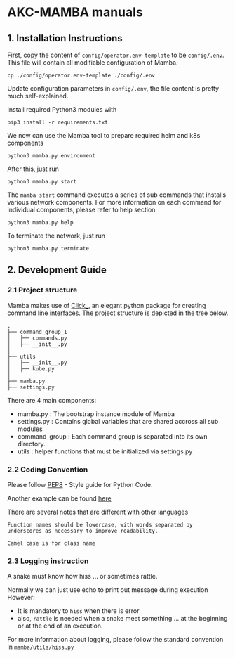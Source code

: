 # AKC-MAMBA manuals

## 1. Installation Instructions

First, copy the content of `config/operator.env-template` to be `config/.env`. This file will contain all modifiable configuration of Mamba.

```
cp ./config/operator.env-template ./config/.env
```

Update configuration parameters in `config/.env`, the file content is pretty much self-explained.

Install required Python3 modules with

```
pip3 install -r requirements.txt
```

We now can use the Mamba tool to prepare required helm and k8s components

```
python3 mamba.py environment
```

After this, just run

```
python3 mamba.py start
```

The `mamba start` command executes a series of sub commands that installs various network components. For more information on each command for individual components, please refer to help section

```
python3 mamba.py help
```

To terminate the network, just run

```
python3 mamba.py terminate
```

## 2. Development Guide

### 2.1 Project structure
Mamba makes use of [Click_](http://click.palletsprojects.com/en/7.x/), an elegant python package for creating command line interfaces. The project structure is depicted in the tree below.

```
.
├── command_group_1
│   ├── commands.py
│   ├── __init__.py
│
├── utils
│   ├── __init__.py
│   ├── kube.py
│
├── mamba.py
├── settings.py

```

There are 4 main components: 
- mamba.py : The bootstrap instance module of Mamba 
- settings.py : Contains global variables that are shared accross all sub modules
- command_group : Each command group is separated into its own directory.
- utils : helper functions that must be initialized via settings.py

### 2.2 Coding Convention
Please follow [PEP8](https://www.python.org/dev/peps/pep-0008/) - Style guide for Python Code. 

Another example can be found [here](https://gist.github.com/RichardBronosky/454964087739a449da04)

There are several notes that are different with other languages

```
Function names should be lowercase, with words separated by underscores as necessary to improve readability.

Camel case is for class name
```

### 2.3 Logging instruction

A snake must know how hiss ... or sometimes rattle.

Normally we can just use echo to print out message during execution
However:
- It is mandatory to `hiss` when there is error
- also, `rattle` is needed when a snake meet something ... at the beginning or at the end of an execution.

For more information about logging, please follow the standard convention in `mamba/utils/hiss.py`